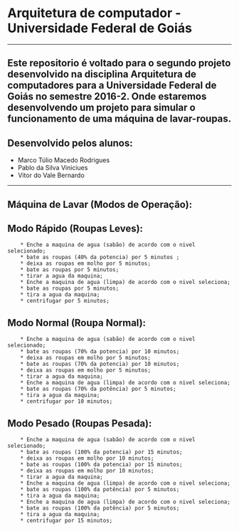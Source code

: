 # Arquitetura de computador - Universidade Federal de Goiás
--------------------------------------------------------------------------------
Este repositorio é voltado para o segundo projeto desenvolvido na disciplina Arquitetura de computadores para a Universidade Federal de Goiás no semestre 2016-2. Onde estaremos desenvolvendo um projeto para simular o funcionamento de uma máquina de lavar-roupas.
--------------------------------------------------------------------------------
## Desenvolvido pelos alunos:
*	Marco Túlio Macedo Rodrigues
*	Pablo da Silva Viniciues
*	Vitor do Vale Bernardo
--------------------------------------------------------------------------------
## Máquina de Lavar (Modos de Operação):

## Modo Rápido (Roupas Leves):
		* Enche a maquina de agua (sabão) de acordo com o nivel selecionado;
		* bate as roupas (40% da potencia) por 5 minutos ;
		* deixa as roupas em molho por 5 minutos;
		* bate as roupas por 5 minutos;
		* tirar a agua da maquina;
		* Enche a maquina de agua (limpa) de acordo com o nivel seleciona;
		* bate as roupas por 5 minutos;
		* tira a agua da maquina;
		* centrifugar por 5 minutos;
## Modo Normal (Roupa Normal):
		* Enche a maquina de agua (sabão) de acordo com o nivel selecionado;
		* bate as roupas (70% da potencia) por 10 minutos;
		* deixa as roupas em molho por 5 minutos;
		* bate as roupas (70% da potencia) por 10 minutos;
		* deixa as roupas em molho por 5 minutos;
		* tirar a agua da maquina;
		* Enche a maquina de agua (limpa) de acordo com o nivel seleciona;
		* bate as roupas (70% da potência) por 5 minutos;
		* tira a agua da maquina;
		* centrifugar por 10 minutos;
## Modo Pesado (Roupas Pesada):
		* Enche a maquina de agua (sabão) de acordo com o nivel selecionado;
		* bate as roupas (100% da potencia) por 15 minutos;
		* deixa as roupas em molho por 10 minutos;
		* bate as roupas (100% da potencia) por 15 minutos;
		* deixa as roupas em molho por 10 minutos;
		* tirar a agua da maquina;
		* Enche a maquina de agua (limpa) de acordo com o nivel seleciona;
		* bate as roupas (100% da potência) por 5 minutos;
		* tira a agua da maquina;
		* Enche a maquina de agua (limpa) de acordo com o nivel seleciona;
		* bate as roupas (100% da potência) por 5 minutos;
		* tira a agua da maquina;
		* centrifugar por 15 minutos;
